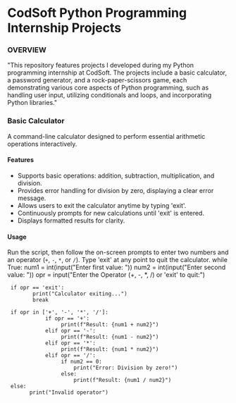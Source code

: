# CodSoft Python Programming Internship Projects
<h3>  OVERVIEW </h3>
"This repository features projects I developed during my Python programming internship at CodSoft.
The projects include a basic calculator, a password generator, and a rock-paper-scissors game, each demonstrating various core aspects of Python programming, such as handling user input, utilizing conditionals and loops, and incorporating Python libraries."


### Basic Calculator
A command-line calculator designed to perform essential arithmetic operations interactively.

#### Features
- Supports basic operations: addition, subtraction, multiplication, and division.
- Provides error handling for division by zero, displaying a clear error message.
- Allows users to exit the calculator anytime by typing 'exit'.
- Continuously prompts for new calculations until 'exit' is entered.
- Displays formatted results for clarity.

#### Usage
Run the script, then follow the on-screen prompts to enter two numbers and an operator (`+`, `-`, `*`, or `/`). Type 'exit' at any point to quit the calculator.
while True:
     num1 = int(input("Enter first value: "))
     num2 = int(input("Enter second value: "))
     opr = input("Enter the Operator (+, -, *, /) or 'exit' to quit:")
   
     if opr == 'exit':
            print("Calculator exiting...")
            break
    
     if opr in ['+', '-', '*', '/']:
                if opr == '+':
                     print(f"Result: {num1 + num2}")
                elif opr == '-':
                     print(f"Result: {num1 - num2}")
                elif opr == '*':
                     print(f"Result: {num1 * num2}")
                elif opr == '/':
                     if num2 == 0:
                         print("Error: Division by zero!")
                     else:
                         print(f"Result: {num1 / num2}")
     else:
           print("Invalid operator")
